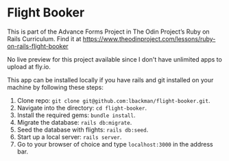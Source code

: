 # Flight Booker

This is part of the Advance Forms Project in The Odin Project’s Ruby on Rails Curriculum. Find it at https://www.theodinproject.com/lessons/ruby-on-rails-flight-booker

No live preview for this project available since I don't have unlimited apps to upload at fly.io.

This app can be installed locally if you have rails and git installed on your machine by following these steps:

1. Clone repo: `git clone git@github.com:lbackman/flight-booker.git`.
2. Navigate into the directory: `cd flight-booker`.
3. Install the required gems: `bundle install`.
4. Migrate the database: `rails db:migrate`.
5. Seed the database with flights: `rails db:seed`.
6. Start up a local server: `rails server`.
7. Go to your browser of choice and type `localhost:3000` in the address bar.
